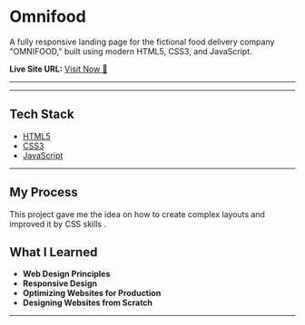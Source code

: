 #  Omnifood 

A fully responsive landing page for the fictional food delivery company "OMNIFOOD," built using modern HTML5, CSS3, and JavaScript.

**Live Site URL:** [Visit Now 🚀](https://aditya-omnifood-practice.netlify.app/)

---


---

## Tech Stack
- [HTML5](https://www.w3.org/html/)
- [CSS3](https://www.w3.org/Style/CSS/)
- [JavaScript](https://developer.mozilla.org/en-US/docs/Web/JavaScript)

---

## My Process
 This project gave me the idea on how to create complex layouts and improved it by CSS skills . 
## What I Learned
- **Web Design Principles**
- **Responsive Design**
- **Optimizing Websites for Production**
- **Designing Websites from Scratch**

---

